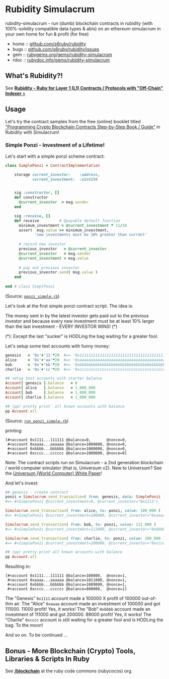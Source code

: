 # Rubidity Simulacrum


rubidity-simulacrum - run (dumb) blockchain contracts in rubidity (with 100%-solidity compatible data types & abis) on an ethereum simulacrum in your own home for fun & profit (for free)
 

* home  :: [github.com/s6ruby/rubidity](https://github.com/s6ruby/rubidity)
* bugs  :: [github.com/s6ruby/rubidity/issues](https://github.com/s6ruby/rubidity/issues)
* gem   :: [rubygems.org/gems/rubidity-simulacrum](https://rubygems.org/gems/rubidity-simulacrum)
* rdoc  :: [rubydoc.info/gems/rubidity-simulacrum](http://rubydoc.info/gems/rubidity-simulacrum)



## What's Rubidity?!

See [**Rubidity - Ruby for Layer 1 (L1) Contracts / Protocols with "Off-Chain" Indexer**  »](https://github.com/s6ruby/rubidity)




## Usage

Let's try the contract samples from 
the free (online) booklet titled ["Programming Crypto Blockchain Contracts Step-by-Step Book / Guide"](https://github.com/s6ruby/programming-crypto-contracts)
in Rubidity with Simulacrum!




### Simple Ponzi - Investment of a Lifetime!

Let's start with a simple ponzi scheme contract:


``` ruby
class SimplePonzi < ContractImplementation

    storage current_investor:    :address,
            current_investment:  :uint256


    sig :constructor, []
    def constructor
      @current_investor  = msg.sender
    end

    sig :receive, [] 
    def receive         # @payable default function
      minimum_investment = @current_investment * 11/10
      assert  msg.value >= minimum_investment, 
             'new investments must be 10% greater than current'  
  
      # record new investor
      previous_investor   = @current_investor
      @current_investor   = msg.sender
      @current_investment = msg.value
  
      # pay out previous investor
      previous_investor.send( msg.value )
    end
  
end # class SimplPonzi
```

(Source: [`ponzi_simple.rb`](sandbox/ponzi_simple.rb))


Let's look at the first simple ponzi contract script. The idea is:

The money sent in by the latest investor
gets paid out to the previous investor and because every
new investment must be at least 10% larger than the last
investment - EVERY INVESTOR WINS! (*)

(*): Except the last "sucker" is HODLing the bag waiting for a greater fool.


Let's setup some test accounts with funny money:

``` ruby
genesis   = '0x'+'11'*20  #=> '0x1111111111111111111111111111111111111111'
alice     = '0x'+'aa'*20  #=> '0xaaaaaaaaaaaaaaaaaaaaaaaaaaaaaaaaaaaaaaaa'
bob       = '0x'+'bb'*20  #=> '0xbbbbbbbbbbbbbbbbbbbbbbbbbbbbbbbbbbbbbbbb'
charlie   = '0x'+'cc'*20  #=> '0xcccccccccccccccccccccccccccccccccccccccc'

## setup test accounts with starter balance
Account[ genesis ].balance   = 0
Account[ alice   ].balance   = 1_000_000
Account[ bob     ].balance   = 1_000_000
Account[ charlie ].balance   = 1_000_000

## (pp) pretty print  all known accounts with balance
pp Account.all
```

(Source: [`run_ponzi_simple.rb`](sandbox/run_ponzi_simple.rb))


printing:

```
[#<account 0x1111...111111 @balance=0,       @nonce=0,
 #<account 0xaaaa...aaaaaa @balance=1000000, @nonce=0,
 #<account 0xbbbb...bbbbbb @balance=1000000, @nonce=0,
 #<account 0xcccc...cccccc @balance=1000000, @nonce=0]
```

Note: The contract scripts run on Simulacrum - a 2nd generation blockchain / world computer simulator (that is, Universum v2). New to Universum? See the [Universum (World Computer) White Paper](https://github.com/s6ruby/universum/blob/master/WHITEPAPER.md)!



And let's invest:

``` ruby
## genesis - create contract
ponzi = Simulacrum.send_transaction( from: genesis, data: SimplePonzi ).contract
#=> #<SimplePonzi @current_investment=0, @current_investor="0x1111">

Simulacrum.send_transaction( from: alice, to: ponzi, value: 100_000 )
#=> #<SimplePonzi @current_investment=100000, @current_investor="0xaaaa">

Simulacrum.send_transaction( from: bob, to: ponzi, value: 111_000 )
#=> #<SimplePonzi @current_investment=111000, @current_investor="0xbbbb">

Simulacrum.send_transaction( from: charlie, to: ponzi, value: 200_000 )
#=> #<SimplePonzi @current_investment=200000, @current_investor="0xcccc">

## (pp) pretty print all known accounts with balance
pp Account.all
```

Resulting in:

```
[#<account 0x1111...111111 @balance=100000,  @nonce=1,
 #<account 0xaaaa...aaaaaa @balance=1011000, @nonce=1,
 #<account 0xbbbb...bbbbbb @balance=1089000, @nonce=1,
 #<account 0xcccc...cccccc @balance=800000,  @nonce=1]
```

The "Genesis" `0x1111` account made a 100000 X profit of 100000 out-of-thin air.
The "Alice" `0xaaaa` account made an investment of 100000 and got 111000. 11000 profit! Yes, it works!
The "Bob" `0xbbbb` account made an investment of 111000 and got 200000. 89000 profit! Yes, it works!
The "Charlie" `0xcccc` account is still waiting for a greater fool and is HODLing the bag.
To the moon!


And so on.  To be continued ...



## Bonus - More Blockchain (Crypto) Tools, Libraries & Scripts In Ruby

See [**/blockchain**](https://github.com/rubycocos/blockchain) 
at the ruby code commons (rubycocos) org.
